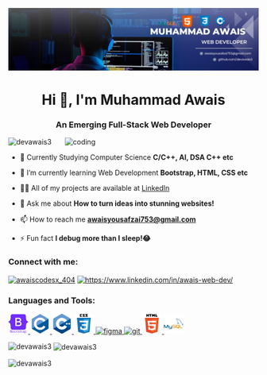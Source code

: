 ![Logo](https://github.com/devAwais3/devAwais3/blob/main/github-banner.jpg)
<h1 align="center">Hi 👋, I'm Muhammad Awais</h1>
<h3 align="center">An Emerging Full-Stack Web Developer</h3>

<img align="right" alt="coding" width="390" src="https://media1.giphy.com/media/26tn33aiTi1jkl6H6/giphy.gif?cid=6c09b952uwrxow3m7qoiivad7jlx80rrmg1f9wfs5l1dhrqh&ep=v1_gifs_search&rid=giphy.gif&ct=g">

<p align="left"> <img src="https://komarev.com/ghpvc/?username=devawais3&label=Profile%20views&color=0e75b6&style=flat" alt="devawais3" /> </p>

- 🔭 Currently Studying Computer Science **C/C++, AI, DSA C++ etc**
- 🌱 I’m currently learning Web Development **Bootstrap, HTML, CSS etc**

- 👨‍💻 All of my projects are available at [LinkedIn](https://www.linkedin.com/in/awais-web-dev/)

- 💬 Ask me about **How to turn ideas into stunning websites!**

- 📫 How to reach me **awaisyousafzai753@gmail.com**

- ⚡ Fun fact **I debug more than I sleep!😂**

<h3 align="left">Connect with me:</h3>
<p align="left">
<a href="https://codepen.io/awaiscodesx_404" target="blank"><img align="center" src="https://raw.githubusercontent.com/rahuldkjain/github-profile-readme-generator/master/src/images/icons/Social/codepen.svg" alt="awaiscodesx_404" height="30" width="40" /></a>
<a href="https://linkedin.com/in/https://www.linkedin.com/in/awais-web-dev/" target="blank"><img align="center" src="https://raw.githubusercontent.com/rahuldkjain/github-profile-readme-generator/master/src/images/icons/Social/linked-in-alt.svg" alt="https://www.linkedin.com/in/awais-web-dev/" height="30" width="40" /></a>
</p>

<h3 align="left">Languages and Tools:</h3>
<p align="left"> <a href="https://getbootstrap.com" target="_blank" rel="noreferrer"> <img src="https://raw.githubusercontent.com/devicons/devicon/master/icons/bootstrap/bootstrap-plain-wordmark.svg" alt="bootstrap" width="40" height="40"/> </a> <a href="https://www.cprogramming.com/" target="_blank" rel="noreferrer"> <img src="https://raw.githubusercontent.com/devicons/devicon/master/icons/c/c-original.svg" alt="c" width="40" height="40"/> </a> <a href="https://www.w3schools.com/cpp/" target="_blank" rel="noreferrer"> <img src="https://raw.githubusercontent.com/devicons/devicon/master/icons/cplusplus/cplusplus-original.svg" alt="cplusplus" width="40" height="40"/> </a> <a href="https://www.w3schools.com/css/" target="_blank" rel="noreferrer"> <img src="https://raw.githubusercontent.com/devicons/devicon/master/icons/css3/css3-original-wordmark.svg" alt="css3" width="40" height="40"/> </a> <a href="https://www.figma.com/" target="_blank" rel="noreferrer"> <img src="https://www.vectorlogo.zone/logos/figma/figma-icon.svg" alt="figma" width="40" height="40"/> </a> <a href="https://git-scm.com/" target="_blank" rel="noreferrer"> <img src="https://www.vectorlogo.zone/logos/git-scm/git-scm-icon.svg" alt="git" width="40" height="40"/> </a> <a href="https://www.w3.org/html/" target="_blank" rel="noreferrer"> <img src="https://raw.githubusercontent.com/devicons/devicon/master/icons/html5/html5-original-wordmark.svg" alt="html5" width="40" height="40"/> </a> <a href="https://www.mysql.com/" target="_blank" rel="noreferrer"> <img src="https://raw.githubusercontent.com/devicons/devicon/master/icons/mysql/mysql-original-wordmark.svg" alt="mysql" width="40" height="40"/> </a> </p>

<p><img align="left" src="https://github-readme-stats.vercel.app/api/top-langs?username=devawais3&show_icons=true&locale=en&layout=compact" alt="devawais3" /></p>

<p>&nbsp;<img align="center" src="https://github-readme-stats.vercel.app/api?username=devawais3&show_icons=true&locale=en" alt="devawais3" /></p>

<p><img align="center" src="https://github-readme-streak-stats.herokuapp.com/?user=devawais3&" alt="devawais3" /></p>

